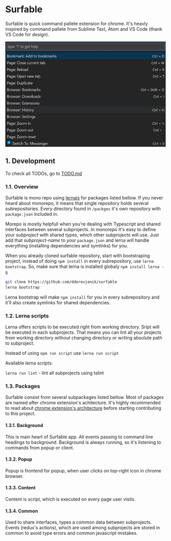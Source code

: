 # Surfable

Surfable is quick command pallete extension for chrome. It's heavly inspired
by command pallete from Sublime Text, Atom and VS Code (thank VS Code for design).

![screenshot](docs/img/screen.jpg)


## 1. Development

To check all TODOs, go to [TODO.md](./TODO.md)

### 1.1. Overview

Surfable is mono repo using [lernajs](https://github.com/lerna/lerna) for packages
listed bellow. If you never heard about monorepo, it means that single repository
holds several subrepositories. Every directory found in `/packges` it's own repository
with `package.json` included in.

Morepo is mostly helpfull when you're dealing with Typescript and shared interfaces
between several subprojects. In monorepo it's easy to define your *subproject* with
shared types, which other subprojects will use. Just add that *subproject-name* to
your `package.json` and lerna will handle everything (installing dependencies and
symlinks) for you.

When you already cloned surfable repository, start with bootstraping project, instead
of doing `npm install` in every subrepository, use `lerna bootstrap`. So, make sure
that lerna is installed globaly `npm install lerna -g`

```bash
git clone https://github.com/dderevjanik/surfable
lerna bootstrap
```

Lerna bootstrap will make `npm install` for you in every subrepository and it'll
also create symlinks for shared dependencies.

### 1.2. Lerna scripts

Lerna offers scripts to be executed right from working directory. Sript will be
executed in each subprojects. That means you can lint all your projects from working
directory without changing directory or writing absolute path to subproject.

Instead of using `npm run script` use `lerna run script`

Available lerna scripts:

`lerna run lint` - lint all subprojects using tslint

### 1.3. Packages

Surfable consist from several subpackages listed bellow. Most of packages are named
after chrome extension's achitecture. It's highly recommended to read about
[chrome extension's architecture](https://developer.chrome.com/extensions/overview#arch)
before starting contributing to this project.

#### 1.3.1. Background

This is main heart of Surfable app. All events passing to command line headings
to background. Background is always running, so it's listening to commands from
popup or client.

#### 1.3.2. Popup

Popup is frontend for popup, when user clicks on top-right icon in chrome browser.

#### 1.3.3. Content

Content is script, which is executed on every page user visits.

#### 1.3.4. Common

Used to share interfaces, types a common data between subprojects. Events (redux's
actions), which are used among subprojects are stored in common to avoid type
errors and common javascript mistakes.
